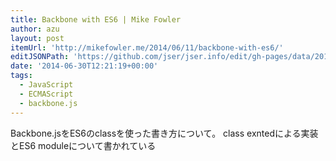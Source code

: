 ```yaml
---
title: Backbone with ES6 | Mike Fowler
author: azu
layout: post
itemUrl: 'http://mikefowler.me/2014/06/11/backbone-with-es6/'
editJSONPath: 'https://github.com/jser/jser.info/edit/gh-pages/data/2014/06/index.json'
date: '2014-06-30T12:21:19+00:00'
tags:
  - JavaScript
  - ECMAScript
  - backbone.js
---
```

Backbone.jsをES6のclassを使った書き方について。
class exntedによる実装とES6 moduleについて書かれている

